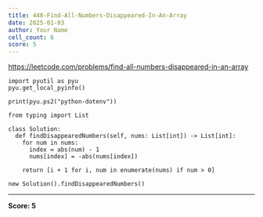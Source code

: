 ```yaml
---
title: 448-Find-All-Numbers-Disappeared-In-An-Array
date: 2025-01-03
author: Your Name
cell_count: 6
score: 5
---
```


https://leetcode.com/problems/find-all-numbers-disappeared-in-an-array


```
import pyutil as pyu
pyu.get_local_pyinfo()
```


```
print(pyu.ps2("python-dotenv"))
```


```
from typing import List
```


```
class Solution:
  def findDisappearedNumbers(self, nums: List[int]) -> List[int]:
    for num in nums:
      index = abs(num) - 1
      nums[index] = -abs(nums[index])

    return [i + 1 for i, num in enumerate(nums) if num > 0]
```


```
new Solution().findDisappearedNumbers()
```


---
**Score: 5**